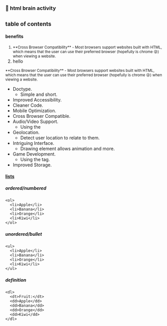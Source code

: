 ### 🧠 html brain activity

## <sub>table of contents</sub>

#### benefits
<ol>
  <sub><li>**Cross Browser Compatibility** - Most browsers support websites built with HTML, which means that the user can use their preferred browser (hopefully is chrome 😜) when viewing a website.</li></sub>
  <li>hello</li>
</ol>
<sub>**Cross Browser Compatibility** - Most browsers support websites built with HTML, which means that the user can use their preferred browser (hopefully is chrome 😜) when viewing a website.</sub>

- Doctype.
  - Simple and short.
- Improved Accessibility.
- Cleaner Code.
- Mobile Optimization.
- Cross Browser Compatible.
- Audio/Video Support.
  - Using the <audio> and <video> tags.
- Geolocation.
  - Detect user location to relate to them.
- Intriguing Interface.
  - Drawing element allows animation and more.
- Game Development.
  - Using the <canvas> tag.
- Improved Storage.






#### [lists](#lists)
##### ordered/numbered
```
<ol>
  <li>Apple</li> 
  <li>Banana</li> 
  <li>Orange</li>
  <li>Kiwi</li>
</ol> 
```
##### unordered/bullet
```
<ul>
  <li>Apple</li> 
  <li>Banana</li> 
  <li>Orange</li>
  <li>Kiwi</li>
</ul> 
```
##### definition
```
<dl>
  <dt>Fruit:</dt>
  <dd>Apple</dd> 
  <dd>Banana</dd> 
  <dd>Orange</dd>
  <dd>Kiwi</dd>
</dl> 
```
